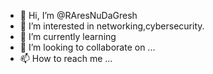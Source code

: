 - 👋 Hi, I’m @RAresNuDaGresh
- 👀 I’m interested in networking,cybersecurity.
- 🌱 I’m currently learning 
- 💞️ I’m looking to collaborate on ...
- 📫 How to reach me ...

<!---
RAresNuDaGresh/RAresNuDaGresh is a ✨ special ✨ repository because its `README.md` (this file) appears on your GitHub profile.
You can click the Preview link to take a look at your changes.
--->
